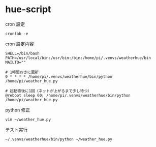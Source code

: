 # hue-script

cron 設定

```
crontab -e
```

cron 設定内容

```
SHELL=/bin/bash
PATH=/usr/local/bin:/usr/bin:/bin:/home/pi/.venvs/weatherhue/bin
MAILTO=""

# 1時間おきに更新
0 * * * * /home/pi/.venvs/weatherhue/bin/python /home/pi/weather_hue.py

# 起動直後に1回（ネットが上がるまで少し待つ）
@reboot sleep 60; /home/pi/.venvs/weatherhue/bin/python /home/pi/weather_hue.py
```

python 修正

```
vim ~/weather_hue.py
```

テスト実行

```
~/.venvs/weatherhue/bin/python ~/weather_hue.py
```

